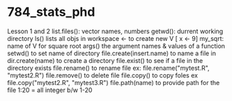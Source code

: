 # 784_stats_phd
Lesson 1 and 2 
list.files(): vector names, numbers
getwd(): durrent working directory 
ls() lists all objs in workspace 
<- to create new V [ x <- 9]
my_sqrt: name of V for square root
args() the argument names & values of a function
setwd() to set name of directory 
file.create(insert.name) to name a file in 
dir.create(name) to create a directory 
file.exist() to see if a file in the directory exists 
file.rename() to rename file ex: file.rename("mytest.R", "mytest2.R")
file.remove() to delete file
file.copy() to copy foles ex file.copy("mytest2.R", "mytest3.R")
file.path(name) to provide path for the file
1:20 = all integer b/w 1-20

